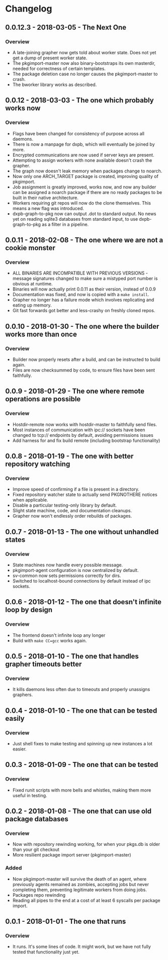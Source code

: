 # Changelog

## 0.0.12.3 - 2018-03-05 - The Next One
### Overview
- A late-joining grapher now gets told about worker state. Does not yet get
  a dump of present worker state.
- The pkgimport-master now also binary-bootstraps its own masterdir, needed for
  correctness of certain templates.
- The package deletion case no longer causes the pkgimport-master to crash.
- The bworker library works as described.

## 0.0.12 - 2018-03-03 - The one which probably works now
### Overview
- Flags have been changed for consistency of purpose across all daemons.
- There is now a manpage for dxpb, which will eventually be joined by more.
- Encrypted communications are now used if server keys are present.
- Attempting to assign workers with none available doesn't crash the grapher.
- The graph now doesn't leak memory when packages change to noarch.
- Now only one ARCH_TARGET package is created, improving quality of pkgimport.
- Job assignment is greatly improved, works now, and now any builder can be
  assigned a noarch package if there are no ready packages to be built in their
  native architecture.
- Workers requiring git repos will now do the clone themselves. This means
  a new flag was introduced.
- dxpb-graph-to-pkg now can output .dot to standard output. No news yet on
  reading sqlite3 databases from standard input, to use dxpb-graph-to-pkg as
  a filter in a pipeline.

## 0.0.11 - 2018-02-08 - The one where we are not a cookie monster
### Overview
- ALL BINARIES ARE INCOMPATIBLE WITH PREVIOUS VERSIONS - message signatures
  changed to make sure a mistyped port number is obvious at runtime.
- Binaries will now actually print 0.0.11 as their version, instead of 0.0.9
- Documentation was fixed, and now is copied with a `make install`.
- Grapher no longer has a failure mode which involves replicating and eating up
  memory.
- Git fast forwards got better and less-crashy on freshly cloned repos.

## 0.0.10 - 2018-01-30 - The one where the builder works more than once
### Overview
- Builder now properly resets after a build, and can be instructed to build
  again.
- Files are now checksummed by code, to ensure files have been sent faithfully.

## 0.0.9 - 2018-01-29 - The one where remote operations are possible
### Overview
- Hostdir-remote now works with hostdir-master to faithfully send files.
- Most instances of communication with ipc:// sockets have been changed to
  tcp:// endpoints by default, avoiding permissions issues
- Add harness for and fix build remote (including bootstrap functionality)

## 0.0.8 - 2018-01-19 - The one with better repository watching
### Overview
- Improve speed of confirming if a file is present in a directory.
- Fixed repository watcher state to actually send PKGNOTHERE notices when
  applicable.
- Disable a particular testing-only library by default.
- Slight state machine, code, and documentation cleanups.
- Grapher now won't endlessly order rebuilds of packages.

## 0.0.7 - 2018-01-13 - The one without unhandled states
### Overview
- State machines now handle every possible message.
- pkgimport-agent configuration is now centralized by default.
- sv-common now sets permissions correctly for dirs.
- Switched to localhost-bound connections by default instead of ipc sockets.

## 0.0.6 - 2018-01-12 - The one that doesn't infinite loop by design
### Overview
- The frontend doesn't infinite loop any longer
- Build with `make CC=gcc` works again.

## 0.0.5 - 2018-01-10 - The one that handles grapher timeouts better
### Overview
- It kills daemons less often due to timeouts and properly unassigns graphers.

## 0.0.4 - 2018-01-10 - The one that can be tested easily
### Overview
- Just shell fixes to make testing and spinning up new instances a lot easier.

## 0.0.3 - 2018-01-09 - The one that can be tested
### Overview
- Fixed runit scripts with more bells and whistles, making them more useful in
  testing.

## 0.0.2 - 2018-01-08 - The one that can use old package databases
### Overview
- Now with repository rewinding working, for when your pkgs.db is older than
  your git checkout
- More resilient package import server (pkgimport-master)
### Added
- Now pkgimport-master will survive the death of an agent, where previously
  agents remained as zombies, accepting jobs but never completing them,
  preventing legitimate workers from doing jobs.
- Packages repo rewinding
- Reading all pipes to the end at a cost of at least 6 syscalls per package
  import.

## 0.0.1 - 2018-01-01 - The one that runs
### Overview
- It runs. It's some lines of code. It might work, but we have not fully
  tested that functionality just yet.
